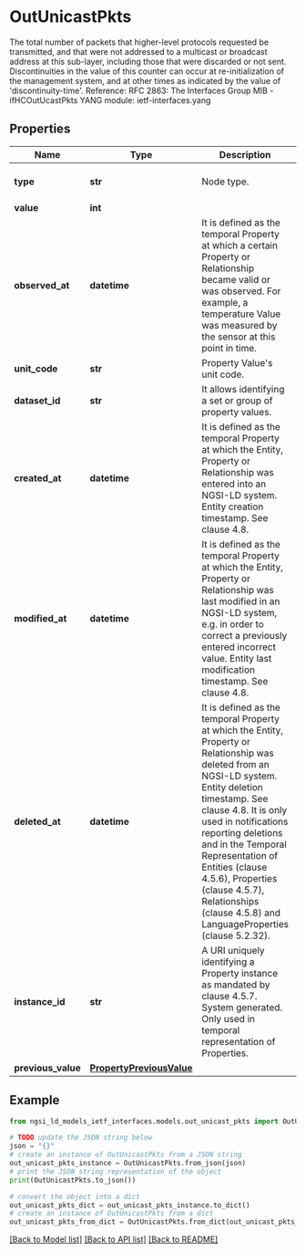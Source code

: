 # OutUnicastPkts

The total number of packets that higher-level protocols requested be transmitted, and that were not addressed to a multicast or broadcast address at this sub-layer, including those that were discarded or not sent.  Discontinuities in the value of this counter can occur at re-initialization of the management system, and at other times as indicated by the value of 'discontinuity-time'.  Reference: RFC 2863: The Interfaces Group MIB - ifHCOutUcastPkts  YANG module: ietf-interfaces.yang 

## Properties

Name | Type | Description | Notes
------------ | ------------- | ------------- | -------------
**type** | **str** | Node type.  | [optional] [default to 'Property']
**value** | **int** |  | 
**observed_at** | **datetime** | It is defined as the temporal Property at which a certain Property or Relationship became valid or was observed. For example, a temperature Value was measured by the sensor at this point in time.  | [optional] 
**unit_code** | **str** | Property Value&#39;s unit code.  | [optional] 
**dataset_id** | **str** | It allows identifying a set or group of property values.  | [optional] 
**created_at** | **datetime** | It is defined as the temporal Property at which the Entity, Property or Relationship was entered into an NGSI-LD system.  Entity creation timestamp. See clause 4.8.  | [optional] 
**modified_at** | **datetime** | It is defined as the temporal Property at which the Entity, Property or Relationship was last modified in an NGSI-LD system, e.g. in order to correct a previously entered incorrect value.  Entity last modification timestamp. See clause 4.8.  | [optional] 
**deleted_at** | **datetime** | It is defined as the temporal Property at which the Entity, Property or Relationship was deleted from an NGSI-LD system.  Entity deletion timestamp. See clause 4.8. It is only used in notifications reporting deletions and in the Temporal Representation of Entities (clause 4.5.6), Properties (clause 4.5.7), Relationships (clause 4.5.8) and LanguageProperties (clause 5.2.32).  | [optional] 
**instance_id** | **str** | A URI uniquely identifying a Property instance as  mandated by clause 4.5.7. System generated. Only used in temporal representation of Properties.  | [optional] [readonly] 
**previous_value** | [**PropertyPreviousValue**](PropertyPreviousValue.md) |  | [optional] 

## Example

```python
from ngsi_ld_models_ietf_interfaces.models.out_unicast_pkts import OutUnicastPkts

# TODO update the JSON string below
json = "{}"
# create an instance of OutUnicastPkts from a JSON string
out_unicast_pkts_instance = OutUnicastPkts.from_json(json)
# print the JSON string representation of the object
print(OutUnicastPkts.to_json())

# convert the object into a dict
out_unicast_pkts_dict = out_unicast_pkts_instance.to_dict()
# create an instance of OutUnicastPkts from a dict
out_unicast_pkts_from_dict = OutUnicastPkts.from_dict(out_unicast_pkts_dict)
```
[[Back to Model list]](../README.md#documentation-for-models) [[Back to API list]](../README.md#documentation-for-api-endpoints) [[Back to README]](../README.md)


